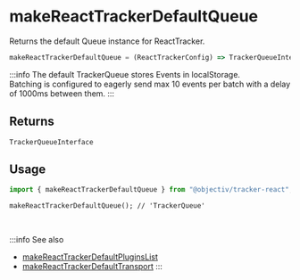 # makeReactTrackerDefaultQueue

Returns the default Queue instance for ReactTracker.

```typescript
makeReactTrackerDefaultQueue = (ReactTrackerConfig) => TrackerQueueInterface
```  

:::info
The default TrackerQueue stores Events in localStorage.  
Batching is configured to eagerly send max 10 events per batch with a delay of 1000ms between them.
:::

## Returns
`TrackerQueueInterface`

## Usage

```ts
import { makeReactTrackerDefaultQueue } from "@objectiv/tracker-react";
```

```tsx
makeReactTrackerDefaultQueue(); // 'TrackerQueue'
```

<br />

:::info See also
- [makeReactTrackerDefaultPluginsList](/tracking/react/api-reference/common/factories/makeReactTrackerDefaultPluginsList.md)
- [makeReactTrackerDefaultTransport](/tracking/react/api-reference/common/factories/makeReactTrackerDefaultTransport.md)
:::
